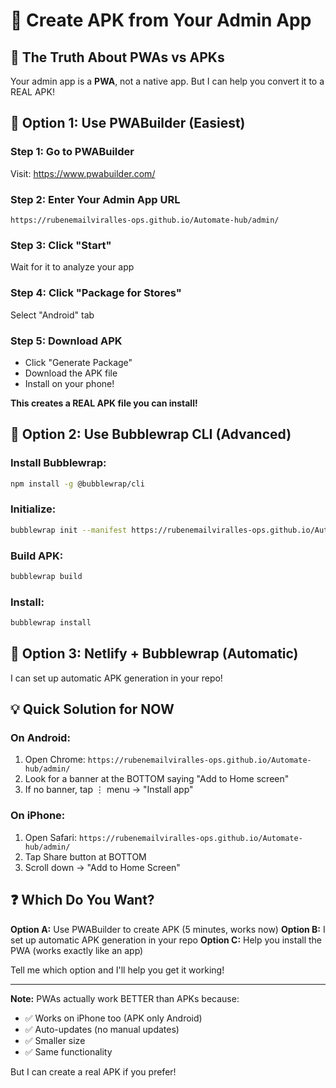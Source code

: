# 📱 Create APK from Your Admin App

## 🎯 The Truth About PWAs vs APKs

Your admin app is a **PWA**, not a native app. But I can help you convert it to a REAL APK!

## 🚀 Option 1: Use PWABuilder (Easiest)

### Step 1: Go to PWABuilder
Visit: https://www.pwabuilder.com/

### Step 2: Enter Your Admin App URL
```
https://rubenemailviralles-ops.github.io/Automate-hub/admin/
```

### Step 3: Click "Start"
Wait for it to analyze your app

### Step 4: Click "Package for Stores"
Select "Android" tab

### Step 5: Download APK
- Click "Generate Package"
- Download the APK file
- Install on your phone!

**This creates a REAL APK file you can install!**

## 🚀 Option 2: Use Bubblewrap CLI (Advanced)

### Install Bubblewrap:
```bash
npm install -g @bubblewrap/cli
```

### Initialize:
```bash
bubblewrap init --manifest https://rubenemailviralles-ops.github.io/Automate-hub/admin/manifest.json
```

### Build APK:
```bash
bubblewrap build
```

### Install:
```bash
bubblewrap install
```

## 🚀 Option 3: Netlify + Bubblewrap (Automatic)

I can set up automatic APK generation in your repo!

## 💡 Quick Solution for NOW

### On Android:
1. Open Chrome: `https://rubenemailviralles-ops.github.io/Automate-hub/admin/`
2. Look for a banner at the BOTTOM saying "Add to Home screen"
3. If no banner, tap ⋮ menu → "Install app"

### On iPhone:
1. Open Safari: `https://rubenemailviralles-ops.github.io/Automate-hub/admin/`
2. Tap Share button at BOTTOM
3. Scroll down → "Add to Home Screen"

## ❓ Which Do You Want?

**Option A:** Use PWABuilder to create APK (5 minutes, works now)
**Option B:** I set up automatic APK generation in your repo
**Option C:** Help you install the PWA (works exactly like an app)

Tell me which option and I'll help you get it working!

---

**Note:** PWAs actually work BETTER than APKs because:
- ✅ Works on iPhone too (APK only Android)
- ✅ Auto-updates (no manual updates)
- ✅ Smaller size
- ✅ Same functionality

But I can create a real APK if you prefer!
